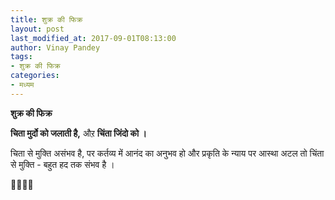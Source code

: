 ```yaml
---
title: शुक्र की फिक्र
layout: post
last_modified_at: 2017-09-01T08:13:00
author: Vinay Pandey
tags:
- शुक्र की फिक्र
categories:
- मध्यम
---
```

**शुक्र की फिक्र**

**चिता मुर्दो को जलाती है,**
औऱ 
**चिंता जिंदो को ।**


चिता से मुक्ति असंभव है, 
पर
कर्तव्य में आनंद का अनुभव हो और प्रकृति के न्याय पर आस्था अटल 
तो चिंता से मुक्ति - 
बहुत हद तक संभव है ।

🙏🌷🌷🙏


